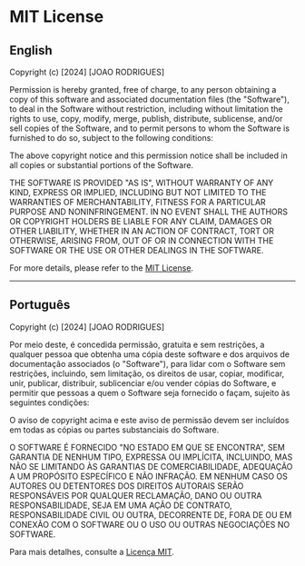 # MIT License

## English

Copyright (c) [2024] [JOAO RODRIGUES]

Permission is hereby granted, free of charge, to any person obtaining a copy of this software and associated documentation files (the "Software"), to deal in the Software without restriction, including without limitation the rights to use, copy, modify, merge, publish, distribute, sublicense, and/or sell copies of the Software, and to permit persons to whom the Software is furnished to do so, subject to the following conditions:

The above copyright notice and this permission notice shall be included in all copies or substantial portions of the Software.

THE SOFTWARE IS PROVIDED "AS IS", WITHOUT WARRANTY OF ANY KIND, EXPRESS OR IMPLIED, INCLUDING BUT NOT LIMITED TO THE WARRANTIES OF MERCHANTABILITY, FITNESS FOR A PARTICULAR PURPOSE AND NONINFRINGEMENT. IN NO EVENT SHALL THE AUTHORS OR COPYRIGHT HOLDERS BE LIABLE FOR ANY CLAIM, DAMAGES OR OTHER LIABILITY, WHETHER IN AN ACTION OF CONTRACT, TORT OR OTHERWISE, ARISING FROM, OUT OF OR IN CONNECTION WITH THE SOFTWARE OR THE USE OR OTHER DEALINGS IN THE SOFTWARE.

For more details, please refer to the [MIT License](https://opensource.org/licenses/MIT).

---

## Português

Copyright (c) [2024] [JOAO RODRIGUES]

Por meio deste, é concedida permissão, gratuita e sem restrições, a qualquer pessoa que obtenha uma cópia deste software e dos arquivos de documentação associados (o "Software"), para lidar com o Software sem restrições, incluindo, sem limitação, os direitos de usar, copiar, modificar, unir, publicar, distribuir, sublicenciar e/ou vender cópias do Software, e permitir que pessoas a quem o Software seja fornecido o façam, sujeito às seguintes condições:

O aviso de copyright acima e este aviso de permissão devem ser incluídos em todas as cópias ou partes substanciais do Software.

O SOFTWARE É FORNECIDO "NO ESTADO EM QUE SE ENCONTRA", SEM GARANTIA DE NENHUM TIPO, EXPRESSA OU IMPLÍCITA, INCLUINDO, MAS NÃO SE LIMITANDO ÀS GARANTIAS DE COMERCIABILIDADE, ADEQUAÇÃO A UM PROPÓSITO ESPECÍFICO E NÃO INFRAÇÃO. EM NENHUM CASO OS AUTORES OU DETENTORES DOS DIREITOS AUTORAIS SERÃO RESPONSÁVEIS POR QUALQUER RECLAMAÇÃO, DANO OU OUTRA RESPONSABILIDADE, SEJA EM UMA AÇÃO DE CONTRATO, RESPONSABILIDADE CIVIL OU OUTRA, DECORRENTE DE, FORA DE OU EM CONEXÃO COM O SOFTWARE OU O USO OU OUTRAS NEGOCIAÇÕES NO SOFTWARE.

Para mais detalhes, consulte a [Licença MIT](https://opensource.org/licenses/MIT).

